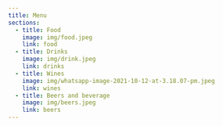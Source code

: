 ```yaml
---
title: Menu
sections:
  - title: Food
    image: img/food.jpeg
    link: food
  - title: Drinks
    image: img/drink.jpeg
    link: drinks
  - title: Wines
    image: img/whatsapp-image-2021-10-12-at-3.18.07-pm.jpeg
    link: wines
  - title: Beers and beverage
    image: img/beers.jpeg
    link: beers
---
```


